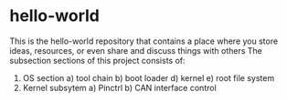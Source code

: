 # hello-world
This is the hello-world repository that contains a place where you store ideas, resources, or even share and discuss things with others
The subsection sections of this project consists of:
1) OS section
  a) tool chain
  b) boot loader
  d) kernel
  e) root file system
2) Kernel subsytem
  a) Pinctrl
  b) CAN interface control
  
